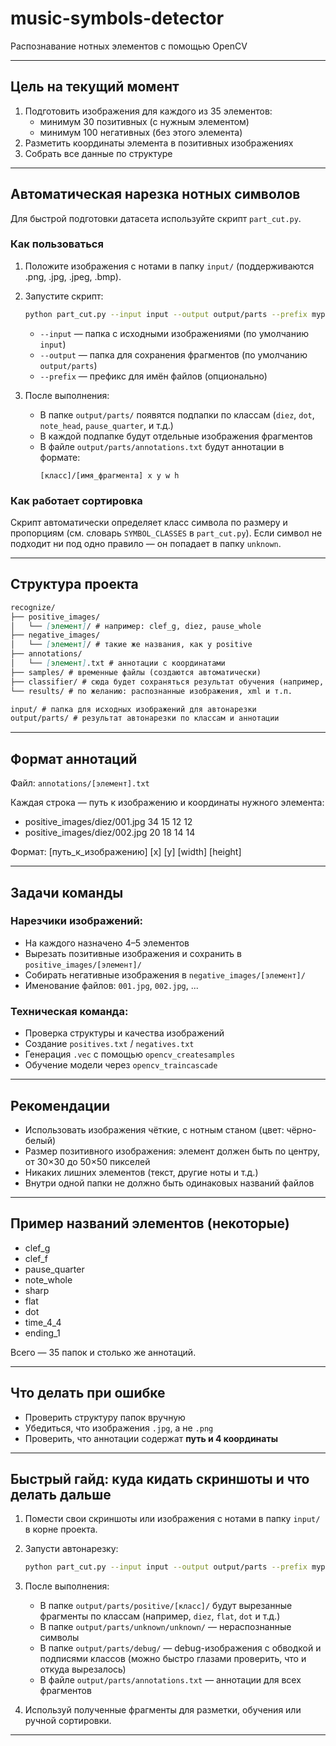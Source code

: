 # music-symbols-detector
 Распознавание нотных элементов с помощью OpenCV

---

## Цель на текущий момент

1. Подготовить изображения для каждого из 35 элементов:
   - минимум 30 позитивных (с нужным элементом)
   - минимум 100 негативных (без этого элемента)
2. Разметить координаты элемента в позитивных изображениях
3. Собрать все данные по структуре

---

## Автоматическая нарезка нотных символов

Для быстрой подготовки датасета используйте скрипт `part_cut.py`.

### Как пользоваться

1. Положите изображения с нотами в папку `input/` (поддерживаются .png, .jpg, .jpeg, .bmp).
2. Запустите скрипт:
   ```sh
   python part_cut.py --input input --output output/parts --prefix myprefix_
   ```
   - `--input` — папка с исходными изображениями (по умолчанию `input`)
   - `--output` — папка для сохранения фрагментов (по умолчанию `output/parts`)
   - `--prefix` — префикс для имён файлов (опционально)

3. После выполнения:
   - В папке `output/parts/` появятся подпапки по классам (`diez`, `dot`, `note_head`, `pause_quarter`, и т.д.)
   - В каждой подпапке будут отдельные изображения фрагментов
   - В файле `output/parts/annotations.txt` будут аннотации в формате:
     ```
     [класс]/[имя_фрагмента] x y w h
     ```

### Как работает сортировка

Скрипт автоматически определяет класс символа по размеру и пропорциям (см. словарь `SYMBOL_CLASSES` в `part_cut.py`).
Если символ не подходит ни под одно правило — он попадает в папку `unknown`.

---

## Структура проекта

```md
recognize/
├── positive_images/
│   └── [элемент]/ # например: clef_g, diez, pause_whole
├── negative_images/
│   └── [элемент]/ # такие же названия, как у positive
├── annotations/
│   └── [элемент].txt # аннотации с координатами
├── samples/ # временные файлы (создаются автоматически)
├── classifier/ # сюда будет сохраняться результат обучения (например, diez.xml)
└── results/ # по желанию: распознанные изображения, xml и т.п.

input/ # папка для исходных изображений для автонарезки
output/parts/ # результат автонарезки по классам и аннотации
```

---

## Формат аннотаций

Файл: `annotations/[элемент].txt`

Каждая строка — путь к изображению и координаты нужного элемента:
- positive_images/diez/001.jpg 34 15 12 12
- positive_images/diez/002.jpg 20 18 14 14


Формат:
[путь_к_изображению] [x] [y] [width] [height]

---

## Задачи команды

### Нарезчики изображений:
- На каждого назначено 4–5 элементов
- Вырезать позитивные изображения и сохранить в `positive_images/[элемент]/`
- Собирать негативные изображения в `negative_images/[элемент]/`
- Именование файлов: `001.jpg`, `002.jpg`, ...

### Техническая команда:
- Проверка структуры и качества изображений
- Создание `positives.txt` / `negatives.txt`
- Генерация `.vec` с помощью `opencv_createsamples`
- Обучение модели через `opencv_traincascade`

---

## Рекомендации

- Использовать изображения чёткие, с нотным станом (цвет: чёрно-белый)
- Размер позитивного изображения: элемент должен быть по центру, от 30×30 до 50×50 пикселей
- Никаких лишних элементов (текст, другие ноты и т.д.)
- Внутри одной папки не должно быть одинаковых названий файлов

---

## Пример названий элементов (некоторые)

- clef_g
- clef_f
- pause_quarter
- note_whole
- sharp
- flat
- dot
- time_4_4
- ending_1

Всего — 35 папок и столько же аннотаций.

---

## Что делать при ошибке

- Проверить структуру папок вручную
- Убедиться, что изображения `.jpg`, а не `.png`
- Проверить, что аннотации содержат **путь и 4 координаты**

---

## Быстрый гайд: куда кидать скриншоты и что делать дальше

1. Помести свои скриншоты или изображения с нотами в папку `input/` в корне проекта.
2. Запусти автонарезку:
   ```sh
   python part_cut.py --input input --output output/parts --prefix myprefix_
   ```
3. После выполнения:
   - В папке `output/parts/positive/[класс]/` будут вырезанные фрагменты по классам (например, `diez`, `flat`, `dot` и т.д.)
   - В папке `output/parts/unknown/unknown/` — нераспознанные символы
   - В папке `output/parts/debug/` — debug-изображения с обводкой и подписями классов (можно быстро глазами проверить, что и откуда вырезалось)
   - В файле `output/parts/annotations.txt` — аннотации для всех фрагментов

4. Используй полученные фрагменты для разметки, обучения или ручной сортировки.

---


